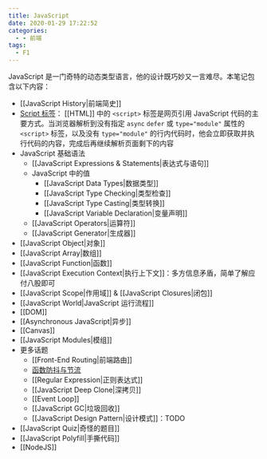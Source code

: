 ```yaml
---
title: JavaScript
date: 2020-01-29 17:22:52
categories:
  - - 前端
tags:
  - F1
---
```


JavaScript 是一门奇特的动态类型语言，他的设计既巧妙又一言难尽。本笔记包含以下内容：

- [[JavaScript History|前端简史]]
- [Script 标签](https://developer.mozilla.org/en-US/docs/Web/HTML/Element/script)： [[HTML]] 中的 `<script>` 标签是网页引用 JavaScript 代码的主要方式。当浏览器解析到没有指定 `async` `defer` 或 `type="module"` 属性的 `<script>` 标签，以及没有 `type="module"` 的行内代码时，他会立即获取并执行代码的内容，完成后再继续解析页面剩下的内容
- JavaScript 基础语法
	- [[JavaScript Expressions & Statements|表达式与语句]]
	- JavaScript 中的值
		- [[JavaScript Data Types|数据类型]]
		- [[JavaScript Type Checking|类型检查]]
		- [[JavaScript Type Casting|类型转换]]
		- [[JavaScript Variable Declaration|变量声明]]
	- [[JavaScript Operators|运算符]]
	- [[JavaScript Generator|生成器]]
- [[JavaScript Object|对象]]
- [[JavaScript Array|数组]]
- [[JavaScript Function|函数]]
- [[JavaScript Execution Context|执行上下文]]：多方信息矛盾，简单了解应付八股即可
- [[JavaScript Scope|作用域]] & [[JavaScript Closures|闭包]]
- [[JavaScript World|JavaScript 运行流程]]
- [[DOM]]
- [[Asynchronous JavaScript|异步]]
- [[Canvas]]
- [[JavaScript Modules|模组]]
- 更多话题
	- [[Front-End Routing|前端路由]]
	- [函数防抖与节流](https://hais-teatime.com/hais-utils)
	- [[Regular Expression|正则表达式]]
	- [[JavaScript Deep Clone|深拷贝]]
	- [[Event Loop]]
	- [[JavaScript GC|垃圾回收]]
	- [[JavaScript Design Pattern|设计模式]]：TODO
- [[JavaScript Quiz|奇怪的题目]]
- [[JavaScript Polyfill|手撕代码]]
- [[NodeJS]]
